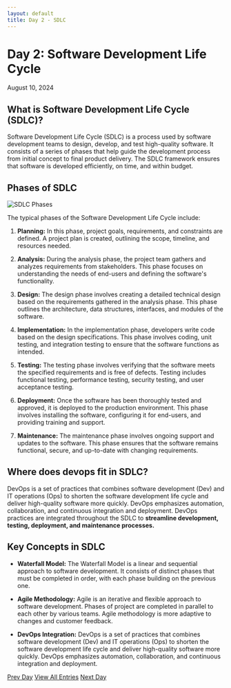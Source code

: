```yaml
---
layout: default
title: Day 2 - SDLC
---
```


# Day 2: Software Development Life Cycle

<div class="date">August 10, 2024</div>

## What is Software Development Life Cycle (SDLC)?

Software Development Life Cycle (SDLC) is a process used by software development teams to design, develop, and test high-quality software. It consists of a series of phases that help guide the development process from initial concept to final product delivery. The SDLC framework ensures that software is developed efficiently, on time, and within budget.

## Phases of SDLC

![SDLC Phases](https://static.javatpoint.com/tutorial/software-engineering/images/software-engineering-software-development-life-cycle.png)

The typical phases of the Software Development Life Cycle include:

1. **Planning:** In this phase, project goals, requirements, and constraints are defined. A project plan is created, outlining the scope, timeline, and resources needed.

2. **Analysis:** During the analysis phase, the project team gathers and analyzes requirements from stakeholders. This phase focuses on understanding the needs of end-users and defining the software's functionality.

3. **Design:** The design phase involves creating a detailed technical design based on the requirements gathered in the analysis phase. This phase outlines the architecture, data structures, interfaces, and modules of the software.

4. **Implementation:** In the implementation phase, developers write code based on the design specifications. This phase involves coding, unit testing, and integration testing to ensure that the software functions as intended.

5. **Testing:** The testing phase involves verifying that the software meets the specified requirements and is free of defects. Testing includes functional testing, performance testing, security testing, and user acceptance testing.

6. **Deployment:** Once the software has been thoroughly tested and approved, it is deployed to the production environment. This phase involves installing the software, configuring it for end-users, and providing training and support.

7. **Maintenance:** The maintenance phase involves ongoing support and updates to the software. This phase ensures that the software remains functional, secure, and up-to-date with changing requirements.

## Where does devops fit in SDLC?

DevOps is a set of practices that combines software development (Dev) and IT operations (Ops) to shorten the software development life cycle and deliver high-quality software more quickly. DevOps emphasizes automation, collaboration, and continuous integration and deployment. DevOps practices are integrated throughout the SDLC to **streamline development, testing, deployment, and maintenance processes.**

## Key Concepts in SDLC

- **Waterfall Model:** The Waterfall Model is a linear and sequential approach to software development. It consists of distinct phases that must be completed in order, with each phase building on the previous one.

- **Agile Methodology:** Agile is an iterative and flexible approach to software development. Phases of project are completed in parallel to each other by various teams. Agile methodology is more adaptive to changes and customer feedback.

- **DevOps Integration:** DevOps is a set of practices that combines software development (Dev) and IT operations (Ops) to shorten the software development life cycle and deliver high-quality software more quickly. DevOps emphasizes automation, collaboration, and continuous integration and deployment.



<a href="../day-1.html" >Prev Day</a>
<a href="../allfiles.html">View All Entries</a>
<a href="./day-3.html" >Next Day</a>